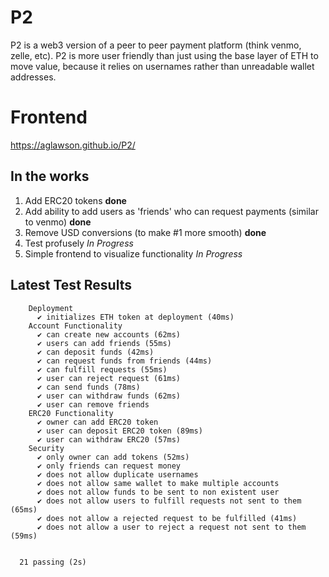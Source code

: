 # P2
P2 is a web3 version of a peer to peer payment platform (think venmo, zelle, etc).
P2 is more user friendly than just using the base layer of ETH to move value, because it relies on usernames rather than unreadable wallet addresses. 

# Frontend
https://aglawson.github.io/P2/

## In the works
1. Add ERC20 tokens **done**
2. Add ability to add users as 'friends' who can request payments (similar to venmo) **done**
3. Remove USD conversions (to make #1 more smooth) **done**
4. Test profusely *In Progress*
5. Simple frontend to visualize functionality *In Progress*

## Latest Test Results
```
    Deployment
      ✔ initializes ETH token at deployment (40ms)
    Account Functionality
      ✔ can create new accounts (62ms)
      ✔ users can add friends (55ms)
      ✔ can deposit funds (42ms)
      ✔ can request funds from friends (44ms)
      ✔ can fulfill requests (55ms)
      ✔ user can reject request (61ms)
      ✔ can send funds (78ms)
      ✔ user can withdraw funds (62ms)
      ✔ user can remove friends
    ERC20 Functionality
      ✔ owner can add ERC20 token
      ✔ user can deposit ERC20 token (89ms)
      ✔ user can withdraw ERC20 (57ms)
    Security
      ✔ only owner can add tokens (52ms)
      ✔ only friends can request money
      ✔ does not allow duplicate usernames
      ✔ does not allow same wallet to make multiple accounts
      ✔ does not allow funds to be sent to non existent user
      ✔ does not allow users to fulfill requests not sent to them (65ms)
      ✔ does not allow a rejected request to be fulfilled (41ms)
      ✔ does not allow a user to reject a request not sent to them (59ms)


  21 passing (2s)

```